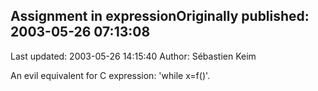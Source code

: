 ## Assignment in expressionOriginally published: 2003-05-26 07:13:08 
Last updated: 2003-05-26 14:15:40 
Author: Sébastien Keim 
 
An evil equivalent for C expression: 'while x=f()'.